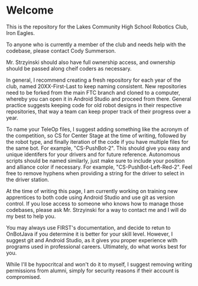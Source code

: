 # Welcome

This is the repository for the Lakes Community High School Robotics Club, Iron Eagles.

To anyone who is currently a member of the club and needs help with the codebase, please contact Cody Summerson.

Mr. Strzyinski should also have full ownership access, and ownership should be passed along cheif coders as necessary.

In general, I recommend creating a fresh repository for each year of the club, named 20XX-First-Last to keep naming consistent. New repositories need to be forked from the main FTC branch and cloned to a computer, whereby you can open it in Android Studio and proceed from there. General practice suggests keeping code for old robot designs in their respective repositories, that way a team can keep proper track of their progress over a year.

To name your TeleOp files, I suggest adding something like the acronym of the competition, so CS for Center Stage at the time of writing, followed by the robot type, and finally iteration of the code if you have multiple files for the same bot. For example, "CS-PushBot-2". This should give you easy and unique identifers for your drivers and for future reference. 
Autonomous scripts should be named similarly, just make sure to include your position and alliance color if necessary. For example, "CS-PushBot-Left-Red-2". 
Feel free to remove hyphens when providing a string for the driver to select in the driver station.

At the time of writing this page, I am currently working on training new apprentices to both code using Android Studio and use git as version control. If you lose access to someone who knows how to manage those codebases, please ask Mr. Strzyinski for a way to contact me and I will do my best to help you.

You may always use FIRST's documentation, and decide to retun to OnBotJava if you determine it is better for your skill level. However, I suggest git and Android Studio, as it gives you proper experience with programs used in professional careers. Ultimately, do what works best for you.

While I'll be hypocritcal and won't do it to myself, I suggest removing writing permissions from alumni, simply for security reasons if their account is compromised.
